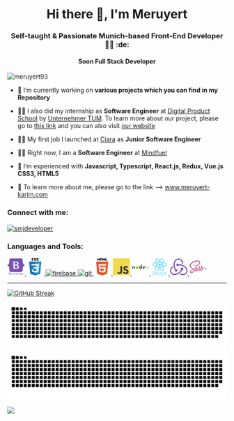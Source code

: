 <!--
**meruyert93/meruyert93** is a ✨ _special_ ✨ repository because its `README.md` (this file) appears on your GitHub profile.

Here are some ideas to get you started:

- 🔭 I’m currently working on ...
- 🌱 I’m currently learning ...
- 👯 I’m looking to collaborate on ...
- 🤔 I’m looking for help with ...
- 💬 Ask me about ...
- 📫 How to reach me: ...
- 😄 Pronouns: ...
- ⚡ Fun fact: ...
-->

<h1 align="center">Hi there 👋, I'm Meruyert</h1>
<h3 align="center">Self-taught & Passionate Munich-based Front-End Developer 👩‍💻 :de:</h3>
<h4 align="center">Soon Full Stack Developer</h4>

<p align="left"> <img src="https://komarev.com/ghpvc/?username=meruyert93&label=Profile%20views&color=0e75b6&style=flat" alt="meruyert93" /> </p>

- 🔭 I’m currently working on **various projects which you can find in my **Repository**** 
- 👩‍💻 I also did my internship as **Software Engineer** at [Digital Product School](https://digitalproductschool.io/) by 
[Unternehmer TUM](https://www.unternehmertum.de/en). To learn more about our project, please go to [this link](https://www.linkedin.com/posts/digital-product-school_dps-batch12-team-drunken-sailors-their-activity-6782231180344352768-jtjQ) and you can also visit [our website](https://volungo.netlify.app/)
- 👩‍💻 My first job I launched at [Ciara](https://www.getciara.com/) as **Junior Software Engineer**
- 👩‍💻 Right now, I am a **Software Engineer** at [Mindfuel](https://www.mindfuel.ai/)
- 🌱 I’m experienced with **Javascript, Typescript, React.js, Redux, Vue.js CSS3, HTML5**	 

- 📄 To learn more about me, please go to the link --> <a href="https://www.meruyert-karim.com/" target="_blank"> www.meruyert-karim.com </a>
<!--
- ⚡ Fun fact **I like doing Fun 😅**	
-->
<h3 align="left">Connect with me:</h3>
<p align="left">
 <a href="https://www.linkedin.com/in/meruyert-karim/" target="_blank"><img align="center" src="https://cdn.jsdelivr.net/npm/simple-icons@3.0.1/icons/linkedin.svg" alt="smjdeveloper" height="30" width="40" /></a>
</p>

<p align="left">
<h3 align="left">Languages and Tools:</h3>
<p align="left"> 
 <a href="https://getbootstrap.com" target="_blank"> <img src="https://raw.githubusercontent.com/devicons/devicon/master/icons/bootstrap/bootstrap-plain-wordmark.svg" alt="bootstrap" width="40" height="40"/> </a> 
 <a href="https://www.w3schools.com/css/" target="_blank"> <img src="https://raw.githubusercontent.com/devicons/devicon/master/icons/css3/css3-original-wordmark.svg" alt="css3" width="40" height="40"/> </a> 
 <a href="https://firebase.google.com/" target="_blank"> <img src="https://www.vectorlogo.zone/logos/firebase/firebase-icon.svg" alt="firebase" width="40" height="40"/> </a> <a href="https://git-scm.com/" target="_blank"> <img src="https://www.vectorlogo.zone/logos/git-scm/git-scm-icon.svg" alt="git" width="40" height="40"/> </a> 
 <a href="https://www.w3.org/html/" target="_blank"> <img src="https://raw.githubusercontent.com/devicons/devicon/master/icons/html5/html5-original-wordmark.svg" alt="html5" width="40" height="40"/> </a> <a href="https://developer.mozilla.org/en-US/docs/Web/JavaScript" target="_blank"> <img src="https://raw.githubusercontent.com/devicons/devicon/master/icons/javascript/javascript-original.svg" alt="javascript" width="40" height="40"/> </a> 
 <a href="https://nodejs.org" target="_blank"> <img src="https://raw.githubusercontent.com/devicons/devicon/master/icons/nodejs/nodejs-original-wordmark.svg" alt="nodejs" width="40" height="40"/> </a> 
 <a href="https://reactjs.org/" target="_blank"> <img src="https://raw.githubusercontent.com/devicons/devicon/master/icons/react/react-original-wordmark.svg" alt="react" width="40" height="40"/> </a> 
 <a href="https://redux.js.org" target="_blank"> <img src="https://raw.githubusercontent.com/devicons/devicon/master/icons/redux/redux-original.svg" alt="redux" width="40" height="40"/> </a> 
 <a href="https://sass-lang.com" target="_blank"> <img src="https://raw.githubusercontent.com/devicons/devicon/master/icons/sass/sass-original.svg" alt="sass" width="40" height="40"/> </a> 
</p>
</p>


-----------------------------------------

[![GitHub Streak](https://github-readme-streak-stats.herokuapp.com?user=meruyert93&theme=github-dark&hide_border=true&date_format=M%20j%5B%2C%20Y%5D&ring=00DD8D&fire=DD2727&stroke=DDDDDD&sideNums=DDDDDD)](https://github.com/meruyert93?tab=repositories)<br/>

![GitHub Snake Light](https://github.com/meruyert93/meruyert93/raw/output/github-contribution-grid-snake.svg#gh-light-mode-only)
![GitHub Snake dark](https://github.com/meruyert93/meruyert93/raw/output/github-contribution-grid-snake.svg#gh-dark-mode-only)

![](https://komarev.com/ghpvc/?username=nklwwlkn&style=for-the-badge&label=Visitors+Count+Since+2022&color=brightgreen)

